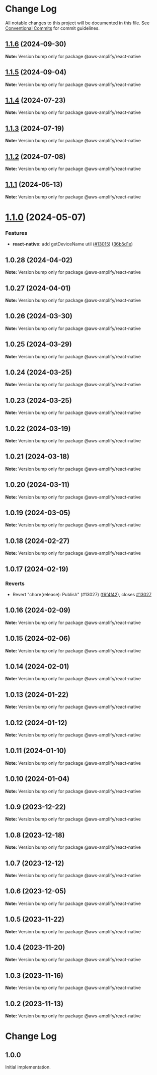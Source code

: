 # Change Log

All notable changes to this project will be documented in this file.
See [Conventional Commits](https://conventionalcommits.org) for commit guidelines.

## [1.1.6](https://github.com/aws-amplify/amplify-js/compare/@aws-amplify/react-native@1.1.5...@aws-amplify/react-native@1.1.6) (2024-09-30)

**Note:** Version bump only for package @aws-amplify/react-native

## [1.1.5](https://github.com/aws-amplify/amplify-js/compare/@aws-amplify/react-native@1.1.4...@aws-amplify/react-native@1.1.5) (2024-09-04)

**Note:** Version bump only for package @aws-amplify/react-native

## [1.1.4](https://github.com/aws-amplify/amplify-js/compare/@aws-amplify/react-native@1.1.3...@aws-amplify/react-native@1.1.4) (2024-07-23)

**Note:** Version bump only for package @aws-amplify/react-native

## [1.1.3](https://github.com/aws-amplify/amplify-js/compare/@aws-amplify/react-native@1.1.2...@aws-amplify/react-native@1.1.3) (2024-07-19)

**Note:** Version bump only for package @aws-amplify/react-native

## [1.1.2](https://github.com/aws-amplify/amplify-js/compare/@aws-amplify/react-native@1.1.1...@aws-amplify/react-native@1.1.2) (2024-07-08)

**Note:** Version bump only for package @aws-amplify/react-native

## [1.1.1](https://github.com/aws-amplify/amplify-js/compare/@aws-amplify/react-native@1.1.0...@aws-amplify/react-native@1.1.1) (2024-05-13)

**Note:** Version bump only for package @aws-amplify/react-native

# [1.1.0](https://github.com/aws-amplify/amplify-js/compare/@aws-amplify/react-native@1.0.28...@aws-amplify/react-native@1.1.0) (2024-05-07)

### Features

- **react-native:** add getDeviceName util ([#13015](https://github.com/aws-amplify/amplify-js/issues/13015)) ([36b5d1e](https://github.com/aws-amplify/amplify-js/commit/36b5d1ef6c6151edfe26213a03eb4a1051058ca4))

## 1.0.28 (2024-04-02)

**Note:** Version bump only for package @aws-amplify/react-native

## 1.0.27 (2024-04-01)

**Note:** Version bump only for package @aws-amplify/react-native

## 1.0.26 (2024-03-30)

**Note:** Version bump only for package @aws-amplify/react-native

## 1.0.25 (2024-03-29)

**Note:** Version bump only for package @aws-amplify/react-native

## 1.0.24 (2024-03-25)

**Note:** Version bump only for package @aws-amplify/react-native

## 1.0.23 (2024-03-25)

**Note:** Version bump only for package @aws-amplify/react-native

## 1.0.22 (2024-03-19)

**Note:** Version bump only for package @aws-amplify/react-native

## 1.0.21 (2024-03-18)

**Note:** Version bump only for package @aws-amplify/react-native

## 1.0.20 (2024-03-11)

**Note:** Version bump only for package @aws-amplify/react-native

## 1.0.19 (2024-03-05)

**Note:** Version bump only for package @aws-amplify/react-native

## 1.0.18 (2024-02-27)

**Note:** Version bump only for package @aws-amplify/react-native

## 1.0.17 (2024-02-19)

### Reverts

- Revert "chore(release): Publish" (#13027) ([f6f4f42](https://github.com/aws-amplify/amplify-js/commit/f6f4f42befa04ed3c1502fa0adf17c6700abfddf)), closes [#13027](https://github.com/aws-amplify/amplify-js/issues/13027)

## 1.0.16 (2024-02-09)

**Note:** Version bump only for package @aws-amplify/react-native

## 1.0.15 (2024-02-06)

**Note:** Version bump only for package @aws-amplify/react-native

## 1.0.14 (2024-02-01)

**Note:** Version bump only for package @aws-amplify/react-native

## 1.0.13 (2024-01-22)

**Note:** Version bump only for package @aws-amplify/react-native

## 1.0.12 (2024-01-12)

**Note:** Version bump only for package @aws-amplify/react-native

## 1.0.11 (2024-01-10)

**Note:** Version bump only for package @aws-amplify/react-native

## 1.0.10 (2024-01-04)

**Note:** Version bump only for package @aws-amplify/react-native

## 1.0.9 (2023-12-22)

**Note:** Version bump only for package @aws-amplify/react-native

## 1.0.8 (2023-12-18)

**Note:** Version bump only for package @aws-amplify/react-native

## 1.0.7 (2023-12-12)

**Note:** Version bump only for package @aws-amplify/react-native

## 1.0.6 (2023-12-05)

**Note:** Version bump only for package @aws-amplify/react-native

## 1.0.5 (2023-11-22)

**Note:** Version bump only for package @aws-amplify/react-native

## 1.0.4 (2023-11-20)

**Note:** Version bump only for package @aws-amplify/react-native

## 1.0.3 (2023-11-16)

**Note:** Version bump only for package @aws-amplify/react-native

## 1.0.2 (2023-11-13)

**Note:** Version bump only for package @aws-amplify/react-native

# Change Log

## 1.0.0

Initial implementation.
